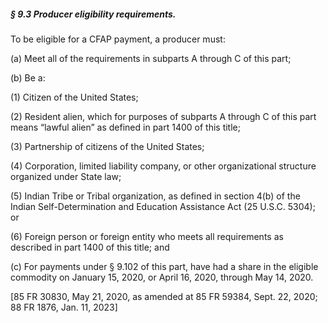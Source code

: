 ##### § 9.3 Producer eligibility requirements. #####

To be eligible for a CFAP payment, a producer must:

(a) Meet all of the requirements in subparts A through C of this part;

(b) Be a:

(1) Citizen of the United States;

(2) Resident alien, which for purposes of subparts A through C of this part means “lawful alien” as defined in part 1400 of this title;

(3) Partnership of citizens of the United States;

(4) Corporation, limited liability company, or other organizational structure organized under State law;

(5) Indian Tribe or Tribal organization, as defined in section 4(b) of the Indian Self-Determination and Education Assistance Act (25 U.S.C. 5304); or

(6) Foreign person or foreign entity who meets all requirements as described in part 1400 of this title; and

(c) For payments under § 9.102 of this part, have had a share in the eligible commodity on January 15, 2020, or April 16, 2020, through May 14, 2020.

[85 FR 30830, May 21, 2020, as amended at 85 FR 59384, Sept. 22, 2020; 88 FR 1876, Jan. 11, 2023]